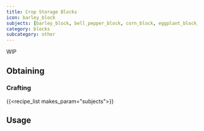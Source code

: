 ```yaml
---
title: Crop Storage Blocks
icon: barley_block
subjects: [barley_block, bell_pepper_block, corn_block, eggplant_block, green_bean_block, hops_block, onion_block, radish_block, sadiroot_block, spinach_block, strawberry_block, tomato_block, flax_block, coffee_block, peanut_block, rice_block, tea_block]
category: blocks
subcategory: other
---
```


WIP

Obtaining
---------

### Crafting
{{<recipe_list makes_param="subjects">}}

Usage
-----
